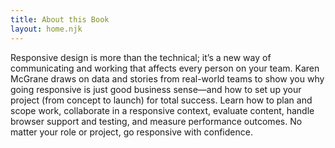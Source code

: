 ```yaml
---
title: About this Book
layout: home.njk
---
```


Responsive design is more than the technical; it’s a new way of communicating and working that affects every person on your team. Karen McGrane draws on data and stories from real-world teams to show you why going responsive is just good business sense—and how to set up your project (from concept to launch) for total success. Learn how to plan and scope work, collaborate in a responsive context, evaluate content, handle browser support and testing, and measure performance outcomes. No matter your role or project, go responsive with confidence.
